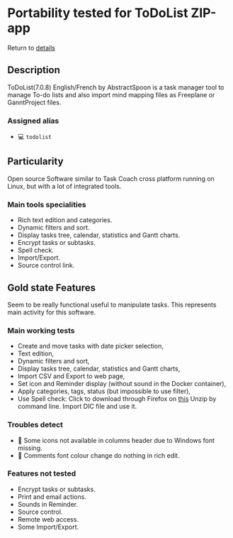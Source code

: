 Portability tested for ToDoList ZIP-app
=======================================

Return to [details](https://github.com/marchandd/vncxvfb_wine_portableapps/blob/master/docs/summary.md "Summary") 

Description
-----------

ToDoList(7.0.8) English/French by AbstractSpoon is a task manager tool to 
manage To-do lists and also import mind mapping files as Freeplane or 
GanntProject files.

### Assigned alias ###
- :computer: `todolist`

Particularity
-------------

Open source Software similar to Task Coach cross platform running on Linux, but 
with a lot of integrated tools.

### Main tools specialities ###
- Rich text edition and categories.
- Dynamic filters and sort.
- Display tasks tree, calendar, statistics and Gantt charts.
- Encrypt tasks or subtasks.
- Spell check.
- Import/Export.
- Source control link.

Gold state Features
-------------------

Seem to be really functional useful to manipulate tasks. This represents 
main activity for this software.

### Main working tests ###
- Create and move tasks with date picker selection,
- Text edition,
- Dynamic filters and sort,
- Display tasks tree, calendar, statistics and Gantt charts,
- Import CSV and Export to web page,
- Set icon and Reminder display (without sound in the Docker container),
- Apply categories, tags, status (but impossible to use filter),
- Use Spell check:
  Click to download through Firefox on [this](https://github.com/abstractspoon/ToDoList_Downloads/wiki/Dictionaries "Dictionaries")
  Unzip by command line. 
  Import DIC file and use it.

### Troubles detect ###
- :full_moon_with_face: Some icons not available in columns header due to 
Windows font missing.
- :full_moon_with_face: Comments font colour change do nothing in rich edit.

### Features not tested ###
- Encrypt tasks or subtasks.
- Print and email actions.
- Sounds in Reminder.
- Source control.
- Remote web access.
- Some Import/Export.
